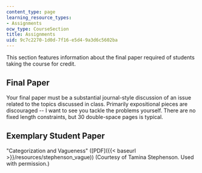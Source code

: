 ```yaml
---
content_type: page
learning_resource_types:
- Assignments
ocw_type: CourseSection
title: Assignments
uid: 9c7c2270-1d0d-7f16-e5d4-9a3d6c5602ba
---
```


This section features information about the final paper required of students taking the course for credit.

Final Paper
-----------

Your final paper must be a substantial journal-style discussion of an issue related to the topics discussed in class. Primarily expositional pieces are discouraged -- I want to see you tackle the problems yourself. There are no fixed length constraints, but 30 double-space pages is typical.

Exemplary Student Paper
-----------------------

"Categorization and Vagueness" ([PDF]({{< baseurl >}}/resources/stephenson_vague)) (Courtesy of Tamina Stephenson. Used with permission.)